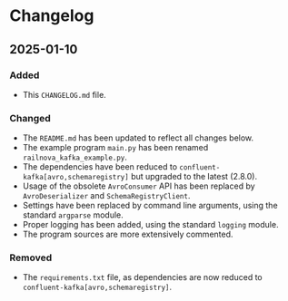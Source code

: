 # Changelog

## 2025-01-10

### Added

- This `CHANGELOG.md` file.

### Changed

- The `README.md` has been updated to reflect all changes below.
- The example program `main.py` has been renamed `railnova_kafka_example.py`.
- The dependencies have been reduced to `confluent-kafka[avro,schemaregistry]` but upgraded to the latest (2.8.0).
- Usage of the obsolete `AvroConsumer` API has been replaced by `AvroDeserializer` and `SchemaRegistryClient`.
- Settings have been replaced by command line arguments, using the standard `argparse` module.
- Proper logging has been added, using the standard `logging` module.
- The program sources are more extensively commented.

### Removed

- The `requirements.txt` file, as dependencies are now reduced to `confluent-kafka[avro,schemaregistry]`.

